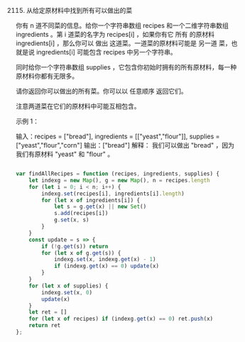 2115. 从给定原材料中找到所有可以做出的菜

你有 n 道不同菜的信息。给你一个字符串数组 recipes 和一个二维字符串数组 ingredients 。第 i 道菜的名字为 recipes[i] ，如果你有它 所有 的原材料 ingredients[i] ，那么你可以 做出 这道菜。一道菜的原材料可能是 另一道 菜，也就是说 ingredients[i] 可能包含 recipes 中另一个字符串。

同时给你一个字符串数组 supplies ，它包含你初始时拥有的所有原材料，每一种原材料你都有无限多。

请你返回你可以做出的所有菜。你可以以 任意顺序 返回它们。

注意两道菜在它们的原材料中可能互相包含。

 

示例 1：

输入：recipes = ["bread"], ingredients = [["yeast","flour"]], supplies = ["yeast","flour","corn"]
输出：["bread"]
解释：
我们可以做出 "bread" ，因为我们有原材料 "yeast" 和 "flour" 。
```js

var findAllRecipes = function (recipes, ingredients, supplies) {
    let indexg = new Map(), g = new Map(), n = recipes.length
    for (let i = 0; i < n; i++) {
        indexg.set(recipes[i], ingredients[i].length)
        for (let x of ingredients[i]) {
            let s = g.get(x) || new Set()
            s.add(recipes[i])
            g.set(x, s)
        }
    }
    const update = s => {
        if (!g.get(s)) return
        for (let x of g.get(s)) {
            indexg.set(x, indexg.get(x) - 1)
            if (indexg.get(x) == 0) update(x)
        }
    }
    for (let x of supplies) {
        indexg.set(x, 0)
        update(x)
    }
    let ret = []
    for (let x of recipes) if (indexg.get(x) == 0) ret.push(x)
    return ret
};